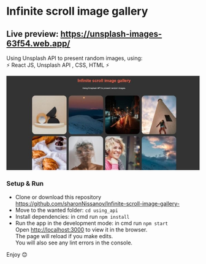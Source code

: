# **Infinite scroll image gallery**
## Live preview: https://unsplash-images-63f54.web.app/

Using Unsplash API to present random images, using: \
⚡️ React JS, Unsplash API , CSS, HTML ⚡️

![screenshot](image_gallery.jpeg)

### Setup & Run
- Clone or download this repository https://github.com/sharonNissanov/Infinite-scroll-image-gallery-
- Move to the wanted folder: ```cd using_api```
- Install dependencies: in cmd run ```npm install``` 
- Run the app in the development mode: in cmd run ```npm start```\
Open [http://localhost:3000](http://localhost:3000) to view it in the browser.\
The page will reload if you make edits.\
You will also see any lint errors in the console. 

Enjoy 😊